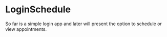 # LoginSchedule

So far is a simple login app and later will present the option to schedule or view appointments.
